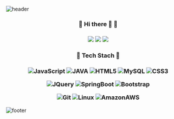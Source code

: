 
<!-- ❤️ -->
![header](https://capsule-render.vercel.app/api?type=slice&color=auto&height=300&section=header&text=EunjooKim&fontSize=90)

 <h3 align="center">💚 Hi there 👋 💚 </h3>

 <h3 align="center"> 
 
 <a href="https://blog.naver.com/chu_veely"><img src="https://img.shields.io/badge/Velog-3DDC84?style=flat-square&logo=Blogger&logoColor=white"/></a> <a href="https://github.com/javajoo"><img src="https://hits.seeyoufarm.com/api/count/incr/badge.svg?url=https%3A%2F%2Fgithub.com%2Fseondal&count_bg=%23000000&title_bg=%23000000&icon=github.svg&icon_color=%23E7E7E7&title=GitHub&edge_flat=false)"/></a> <a href="#"><img src="https://img.shields.io/badge/Gmail-ED2D2F?style=flat-square&logo=Gmail&logoColor=F8F8F5"/></a>

<h3 align="center">💜 Tech Stach 💜</h3>

<h3 align="center">
 
 ![JavaScript](https://img.shields.io/badge/JavaScript-F7DF1E?style=flat-square&logo=JavaScript&logoColor=black)  ![JAVA](https://img.shields.io/badge/Java-007396?style=flat-square&logo=JAVA&logoColor=black)  ![HTML5](https://img.shields.io/badge/HTML5-E34F26?style=flat-square&logo=HTML5&logoColor=black)  ![MySQL](https://img.shields.io/badge/MySQL-CCFF00?style=flat-square&logo=JavaScript&logoColor=black)  ![CSS3](https://img.shields.io/badge/CSS3-40D1F5?style=flat-square&logo=CSS3&logoColor=black) 
 
 ![JQuery](https://img.shields.io/badge/jQuery-DDE072?style=flat-square&logo=JQuery&logoColor=black)  ![SpringBoot](https://img.shields.io/badge/SpringBoot-6DB33F?style=flat-square&logo=SpringBoot&logoColor=black)        ![Bootstrap](https://img.shields.io/badge/Bootstrap-7952B3?style=flat-square&logo=Bootstrap&logoColor=black)    
 
  ![Git](https://img.shields.io/badge/Git-F05032?style=flat-square&logo=Git&logoColor=black)    ![Linux](https://img.shields.io/badge/Linux-FCC624?style=flat-square&logo=Linux&logoColor=black)  ![AmazonAWS](https://img.shields.io/badge/AmazonAWS-FF61F6?style=flat-square&logo=AmazonAWS&logoColor=black)

</h3>

![footer](https://capsule-render.vercel.app/api?type=slice&color=auto&height=300&section=footer&&fontSize=90)
